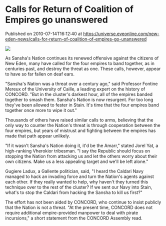 # Calls for Return of Coalition of Empires go unanswered
Published on 2010-07-14T16:12:40 at https://universe.eveonline.com/new-eden-news/calls-for-return-of-coalition-of-empires-go-unanswered

![](http://www.eve-mercury.net/images/mercurybanner.png)

As Sansha's Nation continues its renewed offensive against the citizens of New Eden, many have called for the four empires to band together, as in centuries past, and destroy the threat as one. These calls, however, appear to have so far fallen on deaf ears.  
  
"Sansha's Nation was a threat over a century ago," said Professor Fontine Mereux of the University of Caille, a leading expert on the history of CONCORD. "But in the cluster's darkest hour, all of the empires banded together to smash them. Sansha's Nation is now resurgent. For too long they've been allowed to fester in Stain. It's time that the four empires band together once more to wipe it out."  
  
Thousands of others have raised similar calls to arms, believing that the only way to counter the Nation's threat is through cooperation between the four empires, but years of mistrust and fighting between the empires has made that path appear unlikely.   
  
"If it wasn't Sansha's Nation doing it, it'd be the Amarr," stated Jorel Yat, a high-ranking Vherokior tribesman. "I say the Republic should focus on stopping the Nation from attacking us and let the others worry about their own citizens. Make us a less appealing target and we'll be left alone."  
  
Gugiere Ladux, a Gallente politician, said, "I heard the Caldari Navy managed to hack an invading force and turn the Nation's agents against each other. If they really wanted to help, why haven't they turned this technique over to the rest of the cluster? If we sent our Navy into Stain, what's to stop the Caldari from hacking the Sansha to kill us first?"  
  
The effort has not been aided by CONCORD, who continue to insist publicly that the Nation is not a threat. "At the present time, CONCORD does not require additional empire-provided manpower to deal with pirate incursions," a short statement from the CONCORD Assembly read.
